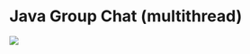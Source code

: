 <h1>Java Group Chat (multithread)</h1>

<div style="display: flex; align-items: center;">
  <img src="https://github.com/Simo524/Java-Group-Chat/assets/108552185/1219794c-f7b5-4a96-a9da-dce145a57afe" />
</div>
